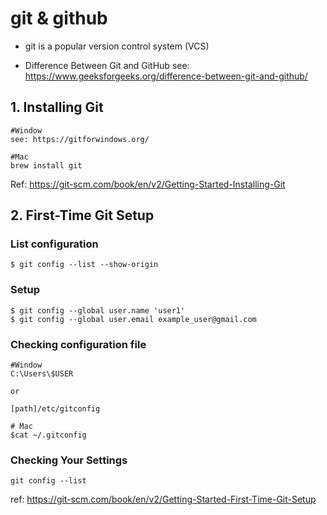 # git & github

- git is a popular version control system (VCS)

- Difference Between Git and GitHub
see: https://www.geeksforgeeks.org/difference-between-git-and-github/

## 1. Installing Git

```
#Window
see: https://gitforwindows.org/

#Mac
brew install git
```

Ref: https://git-scm.com/book/en/v2/Getting-Started-Installing-Git

## 2. First-Time Git Setup

###  List configuration
```
$ git config --list --show-origin
```

### Setup
```
$ git config --global user.name 'user1'
$ git config --global user.email example_user@gmail.com
```

### Checking configuration file

```
#Window
C:\Users\$USER

or

[path]/etc/gitconfig

# Mac
$cat ~/.gitconfig
```

### Checking Your Settings
```
git config --list
```

ref: https://git-scm.com/book/en/v2/Getting-Started-First-Time-Git-Setup


